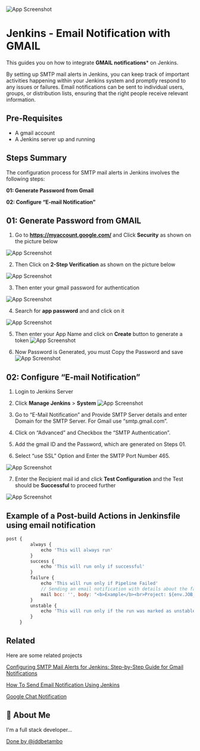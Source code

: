 
![App Screenshot](https://jdd-githup-readme-files.s3.us-east-1.amazonaws.com/Email_Notification/0.png)


# Jenkins - Email Notification with GMAIL

This guides you on how to integrate **GMAIL notifications*** on Jenkins. 

By setting up SMTP mail alerts in Jenkins, you can keep track of important activities happening within your Jenkins system and promptly respond to any issues or failures. Email notifications can be sent to individual users, groups, or distribution lists, ensuring that the right people receive relevant information.

## Pre-Requisites
- A gmail account
- A Jenkins server up and running

## Steps Summary
The configuration process for SMTP mail alerts in Jenkins involves the following steps:

**01: Generate Password from Gmail**

**02: Configure “E-mail Notification”**








## 01: Generate Password from GMAIL
1. Go to **https://myaccount.google.com/** and Click **Security** as shown on the picture below

![App Screenshot](https://jdd-githup-readme-files.s3.us-east-1.amazonaws.com/Email_Notification/2.png)


2. Then Click on **2-Step Verification** as shown on the picture below

![App Screenshot](https://jdd-githup-readme-files.s3.us-east-1.amazonaws.com/Email_Notification/2_2.png)

3. Then enter your gmail password for authentication

![App Screenshot](https://jdd-githup-readme-files.s3.us-east-1.amazonaws.com/Email_Notification/2_3.png)


4. Search for **app password** and and click on it

![App Screenshot](https://jdd-githup-readme-files.s3.us-east-1.amazonaws.com/Email_Notification/3.png)

5. Then enter your App Name and click on **Create** button to generate a token
![App Screenshot](https://jdd-githup-readme-files.s3.us-east-1.amazonaws.com/Email_Notification/4.png)

6. Now Password is Generated, you must Copy the Password and save
![App Screenshot](https://jdd-githup-readme-files.s3.us-east-1.amazonaws.com/Email_Notification/5.png)


## 02: Configure “E-mail Notification”
1. Login to Jenkins Server 
2. Click **Manage Jenkins** > **System**
![App Screenshot](https://jdd-githup-readme-files.s3.us-east-1.amazonaws.com/Email_Notification/7.png)

3. Go to “E-Mail Notification” and Provide SMTP Server details and enter Domain for the SMTP Server. For Gmail use “smtp.gmail.com”.
4. Click on “Advanced” and Checkbox the “SMTP Authentication”.
5. Add the gmail ID and the Password, which are generated on Steps 01.
6. Select “use SSL” Option and Enter the SMTP Port Number 465.

![App Screenshot](https://jdd-githup-readme-files.s3.us-east-1.amazonaws.com/Email_Notification/8.png)

7. Enter the Recipient mail id and click **Test Configuration** and the Test should be **Successful** to proceed further

![App Screenshot](https://jdd-githup-readme-files.s3.us-east-1.amazonaws.com/Email_Notification/9.png)




## Example of a Post-build Actions in Jenkinsfile using email notification

```javascript
post {
         always {
             echo 'This will always run'
         }
         success {
             echo 'This will run only if successful'
         }
         failure {
             echo 'This will run only if Pipeline Failed'
             // Sending an email notification with details about the failure
             mail bcc: '', body: "<b>Example</b><br>Project: ${env.JOB_NAME} <br>Build Number: ${env.BUILD_NUMBER} <br> URL de build: ${env.BUILD_URL}", cc: 'ganesh_1@mail.com', charset: 'UTF-8', from: '', mimeType: 'text/html', replyTo: '', subject: "ERROR CI: Project name -> ${env.JOB_NAME}", to: "ganesh_2@mail.com";
         }
         unstable {
             echo 'This will run only if the run was marked as unstable'
         }
     }
```


## Related

Here are some related projects

[Configuring SMTP Mail Alerts for Jenkins: Step-by-Step Guide for Gmail Notifications](https://medium.com/@ganeshpondy/configuring-smtp-mail-alerts-for-jenkins-step-by-step-guide-for-gmail-notifications-811fa2e683d1)

[How To Send Email Notification Using Jenkins](https://www.geeksforgeeks.org/send-email-notification-using-jenkins/)

[Google Chat Notification](https://plugins.jenkins.io/google-chat-notification/)


## 🚀 About Me
I'm a full stack developer...

[Done by @jddbetambo](jddmangan@gmail.com)
